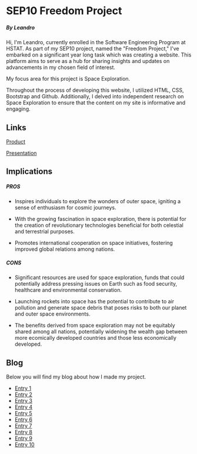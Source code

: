 # SEP10 Freedom Project
##### By Leandro

Hi, I'm Leandro, currently enrolled in the Software Engineering Program at HSTAT. As part of my SEP10 project, named the "Freedom Project," I've embarked on a significant year long task which was creating a website. This platform aims to serve as a hub for sharing insights and updates on advancements in my chosen field of interest.

My focus area for this project is Space Exploration.

Throughout the process of developing this website, I utilized HTML, CSS, Bootstrap and Github. Additionally, I delved into independent research on Space Exploration to ensure that the content on my site is informative and engaging.

## Links

[Product]()

[Presentation]()

## Implications
##### PROS

* Inspires individuals to explore the wonders of outer space, igniting a sense of enthusiasm for cosmic journeys.

* With the growing fascination in space exploration, there is potential for the creation of revolutionary technologies beneficial for both celestial and terrestrial purposes.

* Promotes international cooperation on space initiatives, fostering improved global relations among nations.

##### CONS

* Significant resources are used for space exploration, funds that could potentially address pressing issues on Earth such as food security, healthcare and environmental conservation.

* Launching rockets into space has the potential to contribute to air pollution and generate space debris that poses risks to both our planet and outer space environments.

* The benefits derived from space exploration may not be equitably shared among all nations, potentially widening the wealth gap between more ecomically developed countries and those less economically developed.

## Blog
Below you will find my blog about how I made my project.

* [Entry 1](blog/entry01.md)
* [Entry 2](blog/entry02.md)
* [Entry 3](blog/entry03.md)
* [Entry 4](blog/entry04.md)
* [Entry 5](blog/entry05.md)
* [Entry 6](blog/entry06.md)
* [Entry 7](blog/entry07.md)
* [Entry 8](blog/entry08.md)
* [Entry 9](blog/entry09.md)
* [Entry 10](blog/entry10.md)
